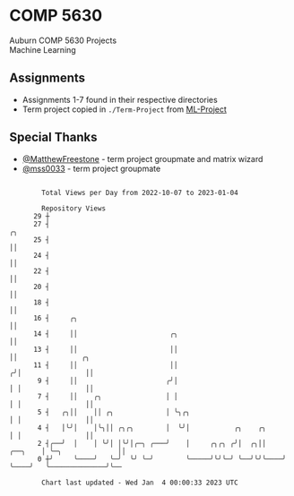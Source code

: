 # COMP 5630
Auburn COMP 5630 Projects  
Machine Learning

## Assignments
- Assignments 1-7 found in their respective directories
- Term project copied in `./Term-Project` from [ML-Project](https://github.com/wumphlett/ML-Project)

## Special Thanks
- [@MatthewFreestone](https://github.com/MatthewFreestone) - term project groupmate and matrix wizard
- [@mss0033](https://github.com/mss0033) - term project groupmate

```

        Total Views per Day from 2022-10-07 to 2023-01-04

        Repository Views
      29 ┼
      27 ┤                                                                   ╭╮
      25 ┤                                                                   ││
      24 ┤                                                                   ││
      22 ┤                                                                   ││
      20 ┤                                                                   ││
      18 ┤                                                                   ││
      16 ┤     ╭╮                                                            ││
      14 ┤     ││                       ╭╮                                   ││
      13 ┤     ││                       ││                                   ││                ╭╮
      11 ┤     ││                       ││                                  ╭╯│                ││
       9 ┤     ││                      ╭╯│                                  │ │                ││
       7 ┤     ││    ╭╮                │ │                                  │ │                ││
       5 ┤   ╭╮││    ││ ╭╮             │ ╰╮╭╮                               │ │                ││
       4 ┤   │╰╯│    │╰╮││ ╭╮╭╮        │  ╰╯│           ╭╮    ╭╮            │ │                ││
       2 ┤╭──╯  │    │ ╰╯│ │╰╯│╭─╮ ╭───╯    │     ╭╮╭╮ ╭╯│  ╭╮││    ╭──╮    │ ╰─╮              ││
       0 ┼╯     ╰────╯   ╰─╯  ╰╯ ╰─╯        ╰─────╯╰╯╰─╯ ╰──╯╰╯╰────╯  ╰────╯   ╰──────────────╯╰──

        Chart last updated - Wed Jan  4 00:00:33 2023 UTC
        
```
